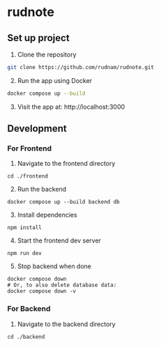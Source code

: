 # rudnote

## Set up project

1. Clone the repository

```bash
git clone https://github.com/rudnam/rudnote.git
```

2. Run the app using Docker

```bash
docker compose up --build
```

3. Visit the app at: http://localhost:3000

## Development

### For Frontend

1. Navigate to the frontend directory

```shell
cd ./frontend
```

2. Run the backend

```shell
docker compose up --build backend db
```

3. Install dependencies

```shell
npm install
```

4. Start the frontend dev server

```shell
npm run dev
```

5. Stop backend when done

```shell
docker compose down
# Or, to also delete database data:
docker compose down -v
```

### For Backend

1. Navigate to the backend directory

```shell
cd ./backend
```
